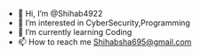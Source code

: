 - 👋 Hi, I’m @Shihab4922
- 👀 I’m interested in CyberSecurity,Programming
- 🌱 I’m currently learning Coding
- 📫 How to reach me Shihabsha695@gmail.com
  

<!---
Shihab4922/Shihab4922 is a ✨ special ✨ repository because its `README.md` (this file) appears on your GitHub profile.
You can click the Preview link to take a look at your changes.
--->
